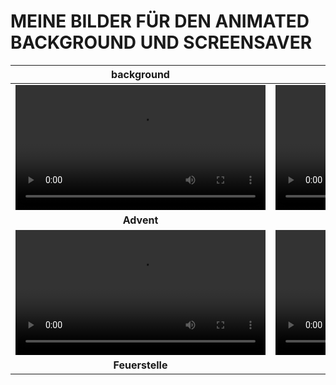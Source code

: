 # MEINE BILDER FÜR DEN ANIMATED BACKGROUND UND SCREENSAVER


| **background** | **background_50** |
| :---: | :---: |
| <video src="/../main/06_A_BACKGROUND/Bildschirmschoner_Hintergrund/Advent.mp4" width="400"/> | <video src="/../main/06_A_BACKGROUND/Bildschirmschoner_Hintergrund/Bergsee.mp4" width="400"/> |
| **Advent** | **Bergsee** |
| <video src="/../main/06_A_BACKGROUND/Bildschirmschoner_Hintergrund/Feuerstelle.mp4" width="400"/> | <video src="/../main/06_A_BACKGROUND/Bildschirmschoner_Hintergrund/Feuerwerk.mp4" width="400"/> |
| **Feuerstelle** | **Feuerwerk** |
